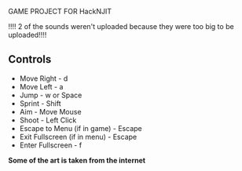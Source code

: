 GAME PROJECT FOR HackNJIT

!!!! 2 of the sounds weren't uploaded because they were too big to be uploaded!!!!


## Controls
* Move Right - d
* Move Left - a
* Jump - w or Space
* Sprint - Shift
* Aim - Move Mouse
* Shoot - Left Click
* Escape to Menu (if in game) - Escape
* Exit Fullscreen (if in menu) - Escape
* Enter Fullscreen - f

**Some of the art is taken from the internet**
